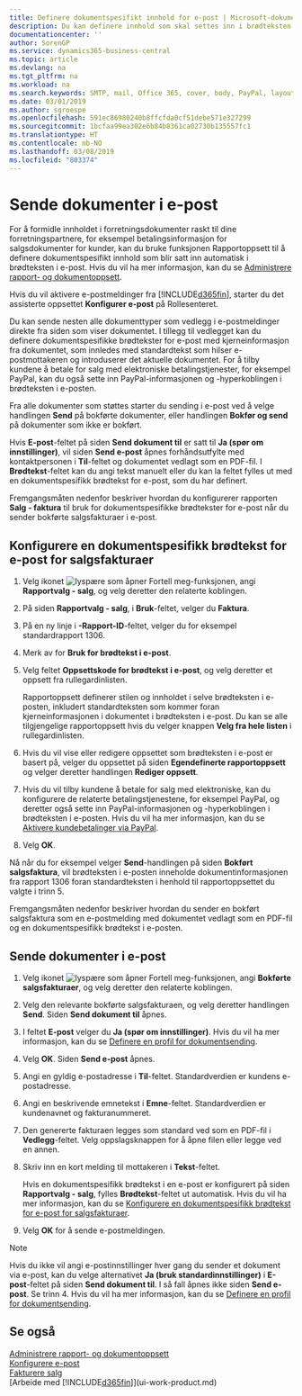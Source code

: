 ```yaml
---
title: Definere dokumentspesifikt innhold for e-post | Microsoft-dokumentasjon
description: Du kan definere innhold som skal settes inn i brødteksten i en e-postmelding, for eksempel en PayPal-kobling. Du kan også legge ved dokumenter i e-postmeldinger.
documentationcenter: ''
author: SorenGP
ms.service: dynamics365-business-central
ms.topic: article
ms.devlang: na
ms.tgt_pltfrm: na
ms.workload: na
ms.search.keywords: SMTP, mail, Office 365, cover, body, PayPal, layout
ms.date: 03/01/2019
ms.author: sgroespe
ms.openlocfilehash: 591ec86980240b8ffcfda0cf51debe571e327299
ms.sourcegitcommit: 1bcfaa99ea302e6b84b8361ca02730b135557fc1
ms.translationtype: HT
ms.contentlocale: nb-NO
ms.lasthandoff: 03/08/2019
ms.locfileid: "803374"
---
```

# <a name="send-documents-by-email"></a>Sende dokumenter i e-post
For å formidle innholdet i forretningsdokumenter raskt til dine forretningspartnere, for eksempel betalingsinformasjon for salgsdokumenter for kunder, kan du bruke funksjonen Rapportoppsett til å definere dokumentspesifikt innhold som blir satt inn automatisk i brødteksten i e-post. Hvis du vil ha mer informasjon, kan du se [Administrere rapport- og dokumentoppsett](ui-manage-report-layouts.md).

Hvis du vil aktivere e-postmeldinger fra [!INCLUDE[d365fin](includes/d365fin_md.md)], starter du det assisterte oppsettet **Konfigurer e-post** på Rollesenteret.

Du kan sende nesten alle dokumenttyper som vedlegg i e-postmeldinger direkte fra siden som viser dokumentet. I tillegg til vedlegget kan du definere dokumentspesifikke brødtekster for e-post med kjerneinformasjon fra dokumentet, som innledes med standardtekst som hilser e-postmottakeren og introduserer det aktuelle dokumentet. For å tilby kundene å betale for salg med elektroniske betalingstjenester, for eksempel PayPal, kan du også sette inn PayPal-informasjonen og -hyperkoblingen i brødteksten i e-posten.

Fra alle dokumenter som støttes starter du sending i e-post ved å velge handlingen **Send** på bokførte dokumenter, eller handlingen **Bokfør og send** på dokumenter som ikke er bokført.

Hvis **E-post**-feltet på siden **Send dokument til** er satt til **Ja (spør om innstillinger)**, vil siden **Send e-post** åpnes forhåndsutfylte med kontaktpersonen i **Til**-feltet og dokumentet vedlagt som en PDF-fil. I **Brødtekst**-feltet kan du angi tekst manuelt eller du kan la feltet fylles ut med en dokumentspesifikk brødtekst for e-post, som du har definert.

Fremgangsmåten nedenfor beskriver hvordan du konfigurerer rapporten **Salg - faktura** til bruk for dokumentspesifikke brødtekster for e-post når du sender bokførte salgsfakturaer i e-post.

## <a name="to-set-up-a-document-specific-email-body-for-sales-invoices"></a>Konfigurere en dokumentspesifikk brødtekst for e-post for salgsfakturaer
1. Velg ikonet ![lyspære som åpner Fortell meg-funksjonen](media/ui-search/search_small.png "Fortell hva du vil gjøre"), angi **Rapportvalg - salg**, og velg deretter den relaterte koblingen.
2. På siden **Rapportvalg - salg**, i **Bruk**-feltet, velger du **Faktura**.
3. På en ny linje i **-Rapport-ID**-feltet, velger du for eksempel standardrapport 1306.
4. Merk av for **Bruk for brødtekst i e-post**.
5. Velg feltet **Oppsettskode for brødtekst i e-post**, og velg deretter et oppsett fra rullegardinlisten.

    Rapportoppsett definerer stilen og innholdet i selve brødteksten i e-posten, inkludert standardteksten som kommer foran kjerneinformasjonen i dokumentet i brødteksten i e-post. Du kan se alle tilgjengelige rapportoppsett hvis du velger knappen **Velg fra hele listen** i rullegardinlisten.
6. Hvis du vil vise eller redigere oppsettet som brødteksten i e-post er basert på, velger du oppsettet på siden **Egendefinerte rapportoppsett** og velger deretter handlingen **Rediger oppsett**.
7. Hvis du vil tilby kundene å betale for salg med elektroniske, kan du konfigurere de relaterte betalingstjenestene, for eksempel PayPal, og deretter også sette inn PayPal-informasjonen og -hyperkoblingen i brødteksten i e-posten. Hvis du vil ha mer informasjon, kan du se [Aktivere kundebetalinger via PayPal](sales-how-enable-payment-service-extensions.md).
8. Velg **OK**.

Nå når du for eksempel velger **Send**-handlingen på siden **Bokført salgsfaktura**, vil brødteksten i e-posten inneholde dokumentinformasjonen fra rapport 1306 foran standardteksten i henhold til rapportoppsettet du valgte i trinn 5.

Fremgangsmåten nedenfor beskriver hvordan du sender en bokført salgsfaktura som en e-postmelding med dokumentet vedlagt som en PDF-fil og en dokumentspesifikk brødtekst i e-posten.

## <a name="to-send-documents-by-email"></a>Sende dokumenter i e-post
1. Velg ikonet ![lyspære som åpner Fortell meg-funksjonen](media/ui-search/search_small.png "Fortell hva du vil gjøre"), angi **Bokførte salgsfakturaer**, og velg deretter den relaterte koblingen.
2. Velg den relevante bokførte salgsfakturaen, og velg deretter handlingen **Send**. Siden **Send dokument til** åpnes.
3. I feltet **E-post** velger du **Ja (spør om innstillinger)**. Hvis du vil ha mer informasjon, kan du se [Definere en profil for dokumentsending](sales-how-setup-document-send-profiles.md).
4. Velg **OK**. Siden **Send e-post** åpnes.
5. Angi en gyldig e-postadresse i **Til**-feltet. Standardverdien er kundens e-postadresse.
6. Angi en beskrivende emnetekst i **Emne**-feltet. Standardverdien er kundenavnet og fakturanummeret.
7. Den genererte fakturaen legges som standard ved som en PDF-fil i **Vedlegg**-feltet. Velg oppslagsknappen for å åpne filen eller legge ved en annen.
8. Skriv inn en kort melding til mottakeren i **Tekst**-feltet.

    Hvis en dokumentspesifikk brødtekst i en e-post er konfigurert på siden **Rapportvalg - salg**, fylles **Brødtekst**-feltet ut automatisk. Hvis du vil ha mer informasjon, kan du se [Konfigurere en dokumentspesifikk brødtekst for e-post for salgsfakturaer](ui-how-send-documents-email.md#to-set-up-a-document-specific-email-body-for-sales-invoices).
9. Velg **OK** for å sende e-postmeldingen.

> [!NOTE]  
>   Hvis du ikke vil angi e-postinnstillinger hver gang du sender et dokument via e-post, kan du velge alternativet **Ja (bruk standardinnstillinger)** i **E-post**-feltet på siden **Send dokument til**. I så fall åpnes ikke siden **Send e-post**. Se trinn 4. Hvis du vil ha mer informasjon, kan du se [Definere en profil for dokumentsending](sales-how-setup-document-send-profiles.md).

## <a name="see-also"></a>Se også
[Administrere rapport- og dokumentoppsett](ui-manage-report-layouts.md)  
[Konfigurere e-post](admin-how-setup-email.md)  
[Fakturere salg](sales-how-invoice-sales.md)  
[Arbeide med [!INCLUDE[d365fin](includes/d365fin_md.md)]](ui-work-product.md)
